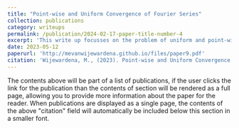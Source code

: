 ```yaml
---
title: "Point-wise and Uniform Convergence of Fourier Series"
collection: publications
category: writeups
permalink: /publication/2024-02-17-paper-title-number-4
excerpt: 'This write up focusses on the problem of uniform and point-wise convergence of Foureir series.'
date: 2023-05-12
paperurl: 'http://mevanwijewardena.github.io/files/paper9.pdf'
citation: 'Wijewardena, M., (2023). Point-wise and Uniform Convergence of Fourier Series.'
---
```


The contents above will be part of a list of publications, if the user clicks the link for the publication than the contents of section will be rendered as a full page, allowing you to provide more information about the paper for the reader. When publications are displayed as a single page, the contents of the above "citation" field will automatically be included below this section in a smaller font.





